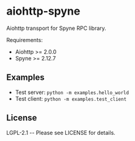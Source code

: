 # aiohttp-spyne

Aiohttp transport for Spyne RPC library.

Requirements:
* Aiohttp >= 2.0.0
* Spyne >= 2.12.7

## Examples

* Test server: `python -m examples.hello_world`
* Test client: `python -m examples.test_client`

## License

LGPL-2.1 -- Please see LICENSE for details.
